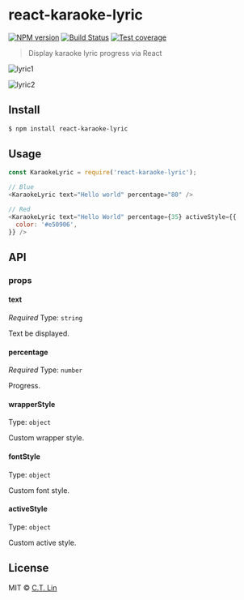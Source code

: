 # react-karaoke-lyric

[![NPM version][npm-image]][npm-url]
[![Build Status][travis-image]][travis-url]
[![Test coverage][coveralls-image]][coveralls-url]

> Display karaoke lyric progress via React

![lyric1](https://cloud.githubusercontent.com/assets/3382565/21341782/392446f2-c6c9-11e6-8313-c484fb6a425a.png)

![lyric2](https://cloud.githubusercontent.com/assets/3382565/21337369/8dcb93d0-c6a7-11e6-820a-e29729de4751.png)

## Install

```sh
$ npm install react-karaoke-lyric
```

## Usage

```js
const KaraokeLyric = require('react-karaoke-lyric');

// Blue
<KaraokeLyric text="Hello world" percentage="80" />

// Red
<KaraokeLyric text="Hello World" percentage={35} activeStyle={{
  color: '#e50906',
}} />
```

## API

### props

#### text

*Required*
Type: `string`

Text be displayed.

#### percentage

*Required*
Type: `number`

Progress.

#### wrapperStyle

Type: `object`

Custom wrapper style.

#### fontStyle

Type: `object`

Custom font style.

#### activeStyle

Type: `object`

Custom active style.

## License

MIT © [C.T. Lin](https://github.com/chentsulin/react-karaoke-lyric)

[npm-image]: https://badge.fury.io/js/react-karaoke-lyric.svg
[npm-url]: https://npmjs.org/package/react-karaoke-lyric
[travis-image]: https://travis-ci.org/chentsulin/react-karaoke-lyric.svg
[travis-url]: https://travis-ci.org/chentsulin/react-karaoke-lyric
[coveralls-image]: https://coveralls.io/repos/chentsulin/react-karaoke-lyric/badge.svg?branch=master&service=github
[coveralls-url]: https://coveralls.io/r/chentsulin/react-karaoke-lyric?branch=master

